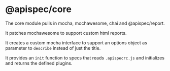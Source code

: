 # @apispec/core

The core module pulls in mocha, mochawesome, chai and @apispec/report.

It patches mochawesome to support custom html reports.

It creates a custom mocha interface to support an options object as parameter to `describe` instead of just the title.

It provides an `init` function to specs that reads `.apispecrc.js` and initializes and returns the defined plugins.
